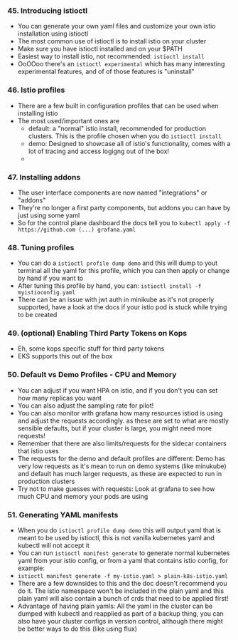 ### 45. Introducing istioctl
- You can generate your own yaml files and customize your own istio installation using istioctl
- The most common use of istioctl is to install istio on your cluster
- Make sure you have istioctl installed and on your $PATH
- Easiest way to install istio, not recommended: `istioctl install`
- OoOOoo there's an `istioctl experimental` which has many interesting experimental features, and of of those features is "uninstall"

### 46. Istio profiles
- There are a few built in configuration profiles that can be used when installing istio
- The most used/important ones are 
	- default: a "normal" istio install, recommended for production clusters. This is the profile chosen when you do `istioctl install`
	- demo: Designed to showcase all of istio's functionality, comes with a lot of tracing and access logigng out of the box!
	- 
### 47. Installing addons
- The user interface components are now named "integrations" or "addons"
- They're no longer a first party components, but addons you can have by just using some yaml
- So for the control plane dashboard the docs tell you to `kubectl apply -f https://github.com (...) grafana.yaml`

### 48. Tuning profiles
- You can do a `istioctl profile dump demo` and this will dump to yout terminal all the yaml for this profile, which you can then apply or change by hand if you want to
- After tuning this profile by hand, you can: `istioctl install -f myistioconfig.yaml`
- There can be an issue with jwt auth in minikube as it's not properly supported, have a look at the docs if your istio pod is stuck while trying to be created

### 49. (optional) Enabling Third Party Tokens on Kops 
- Eh, some kops specific stuff for third party tokens
- EKS supports this out of the box

### 50. Default vs Demo Profiles - CPU and Memory
- You can adjust if you want HPA on istio, and if you don't you can set how many replicas you want
- You can also adjust the sampling rate for pilot!
- You can also monitor with grafana how many resources istiod is using and adjust the requests accordingly. as these are set to what are mostly sensible defaults, but if your cluster is large, you might need more requests!
- Remember that there are also limits/requests for the sidecar containers that istio uses
- The requests for the demo and default profiles are different: Demo has very low requests as it's mean to run on demo systems (like minukube) and default has much larger requests, as these are expected to run in production clusters
- Try not to make guesses with requests: Look at grafana to see how much CPU and memory your pods are using

### 51. Generating YAML manifests
- When you do `istioctl profile dump demo` this will output yaml that is meant to be used by istioctl, this is not vanilla kubernetes yaml and kubectl will not accept it
- You can run `istioctl manifest generate` to generate normal kubernetes yaml from your istio config, or from a yaml that contains istio config, for example:
- `istioctl manifest generate -f my-istio.yaml > plain-k8s-istio.yaml`
- There are a few downsides to this and the doc doesn't recommend you do it. The istio namespace won't be included in the plain yaml and this plain yaml will also contain a bunch of crds that need to be applied first!
- Advantage of having plain yamls: All the yaml in the cluster can be dumped with kubectl and reapplied as part of a backup thing, you can also have your cluster configs in version control, although there might be better ways to do this (like using flux) 